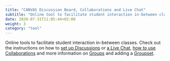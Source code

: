 ```yaml
---
title: "CANVAS Discussion Board, Collaborations and Live Chat"
subtitle: "Online tool to facilitate student interaction in-between classes."
date: 2020-07-31T11:05:44+02:00
weight: 3
category: "tool"
---
```


Online tools to facilitate student interaction in-between classes. Check out the instructions on how to [set up Discussions](https://canvas.uva.nl/courses/169/pages/setting-up-discussions?module_item_id=1416) or [a Live Chat](https://canvas.uva.nl/courses/169/pages/starting-a-chat?module_item_id=1418), [how to use Collaborations](https://canvas.uva.nl/courses/169/pages/collaborations?module_item_id=8291) and more information on [Groups](https://canvas.uva.nl/courses/169/pages/courses-sections-and-groups?module_item_id=1412) and adding a [Groupset](https://canvas.uva.nl/courses/169/pages/courses-sections-and-groups?module_item_id=1412).
